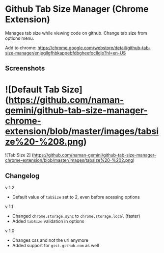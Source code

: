 # Github Tab Size Manager (Chrome Extension)
Manages tab size while viewing code on github.
Change tab size from options menu.

Add to chrome: https://chrome.google.com/webstore/detail/github-tab-size-manager/enjegllgfhbkappebfdbgheefocllglo?hl=en-US

## Screenshots
![Default Tab Size] (https://github.com/naman-gemini/github-tab-size-manager-chrome-extension/blob/master/images/tabsize%20-%208.png)
========
![Tab Size 2] (https://github.com/naman-gemini/github-tab-size-manager-chrome-extension/blob/master/images/tabsize%20-%202.png)

## Changelog
v 1.2
* Default value of `tabSize` set to 2, even before acessing options

v 1.1
* Changed `chrome.storage.sync` to `chrome.storage.local` (faster)
* Added `tabSize` validation in options

v 1.0
* Changes css and not the url anymore
* Added support for `gist.github.com` as well
